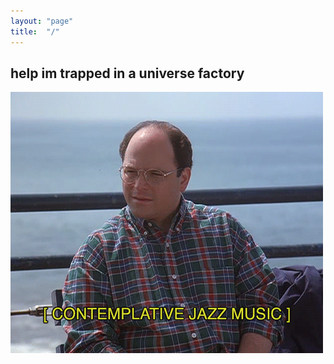 ```yaml
---
layout: "page"
title:  "/"
---
```


## help im trapped in a universe factory
![](/assets/1559181471128.gif)
